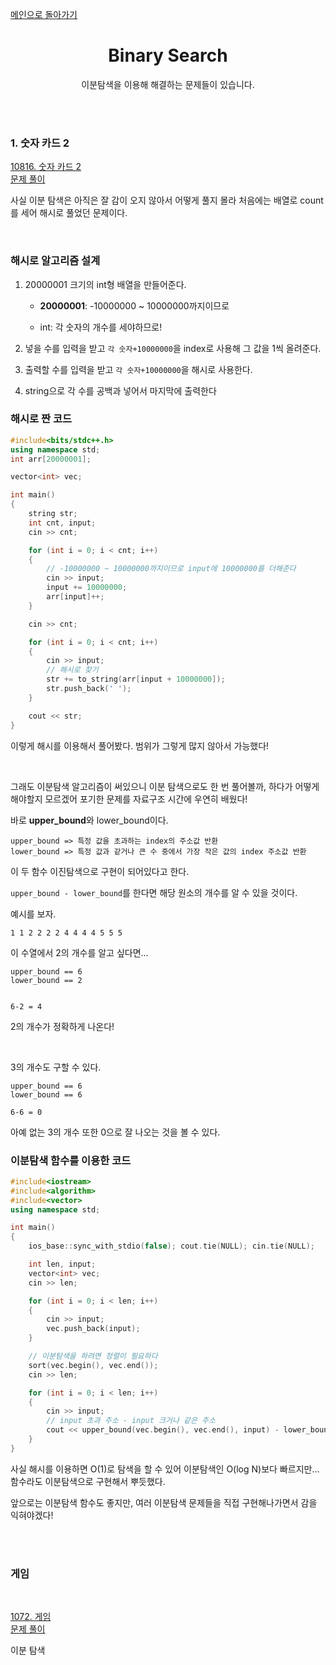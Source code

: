 [메인으로 돌아가기](https://github.com/minyoung529/AlgorithmStudy/blob/main/README.md)

<div align="center">

# Binary Search

이분탐색을 이용해 해결하는 문제들이 있습니다.

<br><br>

</div>

### 1. 숫자 카드 2<br>

<a href="https://www.acmicpc.net/problem/10816">10816. 숫자 카드 2</a><br>
<a href="https://github.com/minyoung529/AlgorithmStudy/blob/main/BinarySearch/Number_Card_2.cpp">문제 풀이</a><br>

사실 이분 탐색은 아직은 잘 감이 오지 않아서 어떻게 풀지 몰라 처음에는 배열로 count를 세어 해시로 풀었던 문제이다.

<br>

### 해시로 알고리즘 설계

1. 20000001 크기의 int형 배열을 만들어준다.
   
   * **20000001**: -10000000 ~ 10000000까지이므로 
   
   * int: 각 숫자의 개수를 세야하므로! 

2. 넣을 수를 입력을 받고 `각 숫자+10000000`을 index로 사용해 그 값을 1씩 올려준다.

3. 출력할 수를 입력을 받고 `각 숫자+10000000`을 해시로 사용한다.

4. string으로 각 수를 공백과 넣어서 마지막에 출력한다

### 해시로 짠 코드

```cpp
#include<bits/stdc++.h>
using namespace std;
int arr[20000001];

vector<int> vec;

int main()
{
    string str;
    int cnt, input;
    cin >> cnt;

    for (int i = 0; i < cnt; i++)
    {
        // -10000000 ~ 10000000까지이므로 input에 10000000를 더해준다
        cin >> input;
        input += 10000000;
        arr[input]++;
    }

    cin >> cnt;

    for (int i = 0; i < cnt; i++)
    {
        cin >> input;
        // 해시로 찾기
        str += to_string(arr[input + 10000000]);
        str.push_back(' ');
    }

    cout << str;
}
```

이렇게 해시를 이용해서 풀어봤다. 범위가 그렇게 많지 않아서 가능했다!

<br>

그래도 이분탐색 알고리즘이 써있으니 이분 탐색으로도 한 번 풀어볼까, 하다가 어떻게 해야할지 모르겠어 포기한 문제를 자료구조 시간에 우연히 배웠다!

바로 **upper_bound**와 lower_bound이다.

```
upper_bound => 특정 값을 초과하는 index의 주소값 반환
lower_bound => 특정 값과 같거나 큰 수 중에서 가장 작은 값의 index 주소값 반환
```

이 두 함수 이진탐색으로 구현이 되어있다고 한다.

`upper_bound - lower_bound`를 한다면 해당 원소의 개수를 알 수 있을 것이다.

예시를 보자.

```
1 1 2 2 2 2 4 4 4 4 5 5 5
```

이 수열에서 2의 개수를 알고 싶다면...

```
upper_bound == 6
lower_bound == 2


6-2 = 4
```

2의 개수가 정확하게 나온다!

<br>

3의 개수도 구할 수 있다.

```
upper_bound == 6
lower_bound == 6

6-6 = 0
```

아예 없는 3의 개수 또한 0으로 잘 나오는 것을 볼 수 있다.

### 이분탐색 함수를 이용한 코드

```cpp
#include<iostream>
#include<algorithm>
#include<vector>
using namespace std;

int main()
{
    ios_base::sync_with_stdio(false); cout.tie(NULL); cin.tie(NULL);

    int len, input;
    vector<int> vec;
    cin >> len;

    for (int i = 0; i < len; i++)
    {
        cin >> input;
        vec.push_back(input);
    }

    // 이분탐색을 하려면 정렬이 필요하다  
    sort(vec.begin(), vec.end());
    cin >> len;

    for (int i = 0; i < len; i++)
    {
        cin >> input;
        // input 초과 주소 - input 크거나 같은 주소  
        cout << upper_bound(vec.begin(), vec.end(), input) - lower_bound(vec.begin(), vec.end(), input) << ' ';
    }
}
```

사실 해시를 이용하면 O(1)로 탐색을 할 수 있어 이분탐색인 O(log N)보다 빠르지만... 함수라도 이분탐색으로 구현해서 뿌듯했다.

앞으로는 이분탐색 함수도 좋지만, 여러 이분탐색 문제들을 직접 구현해나가면서 감을 익혀야겠다!

<br>

<br>

### 게임

<br>

<a href="https://www.acmicpc.net/problem/1072">1072. 게임</a><br>
<a href="https://github.com/minyoung529/AlgorithmStudy/blob/main/BinarySearch/Game.cpp">문제 풀이</a><br>





이분 탐색